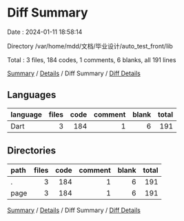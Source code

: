 # Diff Summary

Date : 2024-01-11 18:58:14

Directory /var/home/mdd/文档/毕业设计/auto_test_front/lib

Total : 3 files,  184 codes, 1 comments, 6 blanks, all 191 lines

[Summary](results.md) / [Details](details.md) / Diff Summary / [Diff Details](diff-details.md)

## Languages
| language | files | code | comment | blank | total |
| :--- | ---: | ---: | ---: | ---: | ---: |
| Dart | 3 | 184 | 1 | 6 | 191 |

## Directories
| path | files | code | comment | blank | total |
| :--- | ---: | ---: | ---: | ---: | ---: |
| . | 3 | 184 | 1 | 6 | 191 |
| page | 3 | 184 | 1 | 6 | 191 |

[Summary](results.md) / [Details](details.md) / Diff Summary / [Diff Details](diff-details.md)